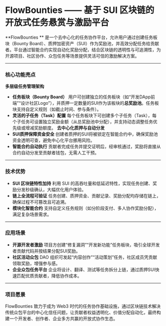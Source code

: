# **FlowBounties  —— 基于 SUI 区块链的开放式任务悬赏与激励平台**

**FlowBounties ** 是一个去中心化的任务协作平台，允许用户通过创建任务板块（Bounty  Board）、质押加密资产（SUI）作为奖励池，并高效分配任务给贡献者。平台通过智能合约实现自动化奖励分配，结合区块链的透明性与可追溯性，为开源项目、社区协作、众包任务等场景提供灵活可信的激励解决方案。

------

### **核心功能亮点**

**多层级任务管理架构**
   - **任务板块（Bounty Board）**
     用户可创建独立的任务板块（如“开发DApp前端”“设计社区Logo”），并质押一定数量的SUI作为该板块的**总奖励池**。任务板块支持自定义规则（如截止时间、参与条件）。
   - **灵活的子任务（Task）配置**
     每个任务板块下可创建多个子任务（Task），每个子任务可设置独立奖励金额（从总奖励池中分配），并支持动态调整任务优先级或增减奖励额度。
**去中心化质押与自动分发**
   - **SUI质押保障资金安全**
     创建者质押的SUI将被锁定在智能合约中，确保奖励池资金透明可查，避免中心化平台挪用风险。
   - **智能合约自动执行**
     贡献者完成任务并提交证明后，经审核通过，奖励将直接从合约自动分发至贡献者钱包，无需人工干预。
------

### **技术优势**

- **SUI 区块链特性加持**
  利用 SUI 的高吞吐量和低延迟特性，实现任务创建、奖励分发秒级确认，大幅优化用户体验。
- **链上全流程可验证**
  任务创建、质押资金、贡献记录、奖励分配均存储在链上，确保过程不可篡改且可追溯。
- **模块化智能合约**
  支持自定义任务规则（如分阶段支付、多人协作奖励分配），满足复杂场景需求。

------

### **应用场景**

- **开源开发者激励**
  项目方创建“修复漏洞”“开发新功能”任务板块，吸引全球开发者贡献代码并按结果分配SUI奖励。
- **社区活动众包**
  DAO 组织可发起“内容创作”“活动策划”任务，社区成员凭贡献领取奖励，增强参与感。
- **企业众包任务平台**
  企业将设计、翻译、测试等任务拆分上链，通过质押SUI快速匹配优质贡献者，降低协作成本。

------

### **项目愿景**

FlowBounties  致力于成为 Web3 时代的任务协作基础设施，通过区块链技术解决传统众包平台的中心化信任问题，让贡献者权益透明化、价值分配自动化，最终构建一个开发者、创作者、企业多方共赢的开放式协作生态。
